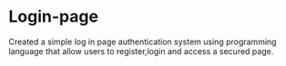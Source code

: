 # Login-page
Created a simple log in page authentication system using programming language that allow users to register,login and access a secured page.
